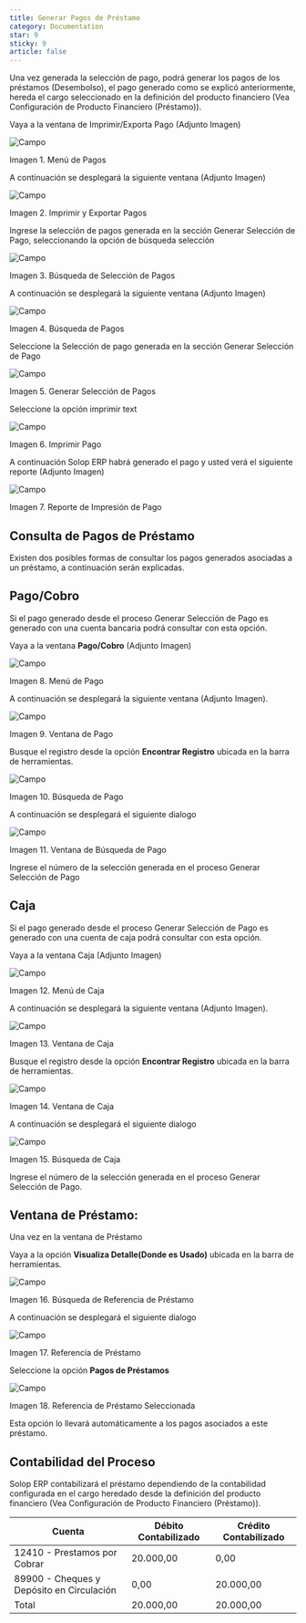```yaml
---
title: Generar Pagos de Préstamo
category: Documentation
star: 9
sticky: 9
article: false
---
```


Una vez generada la selección de pago, podrá generar los pagos de los préstamos (Desembolso), el pago generado como se explicó anteriormente, hereda el cargo seleccionado en la definición del producto financiero (Vea Configuración de Producto Financiero (Préstamo)).

Vaya a la ventana de Imprimir/Exporta Pago (Adjunto Imagen)

![Campo](/assets/img/docs/loan-management/lom-loan-image30.png)

Imagen 1. Menú de Pagos

A continuación se desplegará la siguiente ventana (Adjunto Imagen)

![Campo](/assets/img/docs/loan-management/lom-loan-image31.png)

Imagen 2. Imprimir y Exportar Pagos

Ingrese la selección de pagos generada en la sección Generar Selección de Pago, seleccionando la opción de búsqueda selección

![Campo](/assets/img/docs/loan-management/lom-loan-image32.png)

Imagen 3. Búsqueda de Selección de Pagos

A continuación se desplegará la siguiente ventana (Adjunto Imagen)

![Campo](/assets/img/docs/loan-management/lom-loan-image33.png)

Imagen 4. Búsqueda de Pagos

Seleccione la Selección de pago generada en la sección Generar Selección de Pago

![Campo](/assets/img/docs/loan-management/lom-loan-image34.png)

Imagen 5. Generar Selección de Pagos

Seleccione la opción imprimir text

![Campo](/assets/img/docs/loan-management/lom-loan-image35.png)

Imagen 6. Imprimir Pago

A continuación Solop ERP habrá generado el pago y usted verá el siguiente reporte (Adjunto Imagen)

![Campo](/assets/img/docs/loan-management/lom-loan-image36.png)

Imagen 7. Reporte de Impresión de Pago

## Consulta de Pagos de Préstamo

Existen dos posibles formas de consultar los pagos generados asociadas a un préstamo, a continuación serán explicadas.

## Pago/Cobro

Si el pago generado desde el proceso Generar Selección de Pago es generado con una cuenta bancaria podrá consultar con esta opción.

Vaya a la ventana **Pago/Cobro** (Adjunto Imagen)

![Campo](/assets/img/docs/loan-management/lom-loan-image37.png)

Imagen 8. Menú de Pago

A continuación se desplegará la siguiente ventana (Adjunto Imagen).

![Campo](/assets/img/docs/loan-management/lom-loan-image38.png)

Imagen 9. Ventana de Pago

Busque el registro desde la opción **Encontrar Registro** ubicada en la barra de herramientas.

![Campo](/assets/img/docs/loan-management/lom-loan-image39.png)

Imagen 10. Búsqueda de Pago

A continuación se desplegará el siguiente dialogo

![Campo](/assets/img/docs/loan-management/lom-loan-image40.png)

Imagen 11. Ventana de Búsqueda de Pago

Ingrese el número de la selección generada en el proceso Generar Selección de Pago

## Caja

Si el pago generado desde el proceso Generar Selección de Pago es generado con una cuenta de caja podrá consultar con esta opción.

Vaya a la ventana Caja (Adjunto Imagen)

![Campo](/assets/img/docs/loan-management/lom-loan-image41.png)

Imagen 12. Menú de Caja

A continuación se desplegará la siguiente ventana (Adjunto Imagen).

![Campo](/assets/img/docs/loan-management/lom-loan-image42.png)

Imagen 13. Ventana de Caja

Busque el registro desde la opción **Encontrar Registro** ubicada en la barra de herramientas.

![Campo](/assets/img/docs/loan-management/lom-loan-image43.png)

Imagen 14. Ventana de Caja

A continuación se desplegará el siguiente dialogo

![Campo](/assets/img/docs/loan-management/lom-loan-image44.png)

Imagen 15. Búsqueda de Caja

Ingrese el número de la selección generada en el proceso Generar Selección de Pago.

## Ventana de Préstamo:

Una vez en la ventana de Préstamo

Vaya a la opción **Visualiza Detalle(Donde es Usado)** ubicada en la barra de herramientas.

![Campo](/assets/img/docs/loan-management/lom-loan-image45.png)

Imagen 16. Búsqueda de Referencia de Préstamo

A continuación se desplegará el siguiente dialogo

![Campo](/assets/img/docs/loan-management/lom-loan-image46.png)

Imagen 17. Referencia de Préstamo

Seleccione la opción **Pagos de Préstamos**

![Campo](/assets/img/docs/loan-management/lom-loan-image47.png)

Imagen 18. Referencia de Préstamo Seleccionada

Esta opción lo llevará automáticamente a los pagos asociados a este préstamo.

## Contabilidad del Proceso

Solop ERP contabilizará el préstamo dependiendo de la contabilidad configurada en el cargo heredado desde la definición del producto financiero (Vea Configuración de Producto Financiero (Préstamo)).

| Cuenta                                    | Débito Contabilizado | Crédito Contabilizado |
| ----------------------------------------- | -------------------- | --------------------- |
| 12410 - Prestamos por Cobrar              | 20.000,00            | 0,00                  |
| 89900 - Cheques y Depósito en Circulación | 0,00                 | 20.000,00             |
| Total                                     | 20.000,00            | 20.000,00             |
